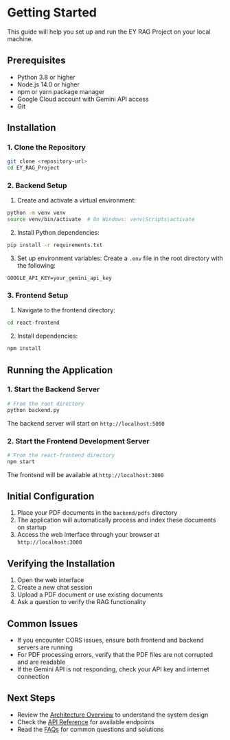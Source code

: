 # Getting Started

This guide will help you set up and run the EY RAG Project on your local machine.

## Prerequisites

- Python 3.8 or higher
- Node.js 14.0 or higher
- npm or yarn package manager
- Google Cloud account with Gemini API access
- Git

## Installation

### 1. Clone the Repository
```bash
git clone <repository-url>
cd EY_RAG_Project
```

### 2. Backend Setup

1. Create and activate a virtual environment:
```bash
python -m venv venv
source venv/bin/activate  # On Windows: venv\Scripts\activate
```

2. Install Python dependencies:
```bash
pip install -r requirements.txt
```

3. Set up environment variables:
Create a `.env` file in the root directory with the following:
```
GOOGLE_API_KEY=your_gemini_api_key
```

### 3. Frontend Setup

1. Navigate to the frontend directory:
```bash
cd react-frontend
```

2. Install dependencies:
```bash
npm install
```

## Running the Application

### 1. Start the Backend Server
```bash
# From the root directory
python backend.py
```
The backend server will start on `http://localhost:5000`

### 2. Start the Frontend Development Server
```bash
# From the react-frontend directory
npm start
```
The frontend will be available at `http://localhost:3000`

## Initial Configuration

1. Place your PDF documents in the `backend/pdfs` directory
2. The application will automatically process and index these documents on startup
3. Access the web interface through your browser at `http://localhost:3000`

## Verifying the Installation

1. Open the web interface
2. Create a new chat session
3. Upload a PDF document or use existing documents
4. Ask a question to verify the RAG functionality

## Common Issues

- If you encounter CORS issues, ensure both frontend and backend servers are running
- For PDF processing errors, verify that the PDF files are not corrupted and are readable
- If the Gemini API is not responding, check your API key and internet connection

## Next Steps

- Review the [Architecture Overview](./architecture.md) to understand the system design
- Check the [API Reference](./api-reference.md) for available endpoints
- Read the [FAQs](./faqs.md) for common questions and solutions 